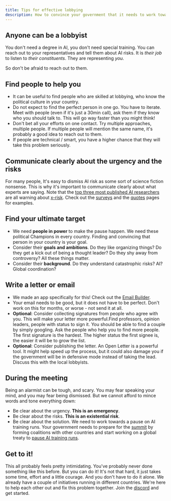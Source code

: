 ```yaml
---
title: Tips for effective lobbying
description: How to convince your government that it needs to work towards a pause on AI training runs
---
```


## Anyone can be a lobbyist

You don't need a degree in AI, you don't need special training.
You can reach out to your representatives and tell them about AI risks.
It is _their job_ to listen to _their constituents_.
They are representing _you_.

So don't be afraid to reach out to them.

## Find people to help you

- It can be useful to find people who are skilled at lobbying, who know the political culture in your country.
- Do not expect to find the perfect person in one go. You have to iterate. Meet with people (even if it's just a 30min call), ask them if they know who you should talk to. This will go way faster than you might think!
- Don't bet all your efforts on one contact. Try multiple approaches, multiple people. If multiple people will mention the same name, it's probably a good idea to reach out to them.
- If people are technical / smart, you have a higher chance that they will take this problem seriously.

## Communicate clearly about the urgency and the risks

For many people, It's easy to dismiss AI risk as some sort of science fiction nonsense.
This is why it's important to communicate clearly about what experts are saying.
Note that the [top three most published AI researchers](https://twitter.com/PauseAI/status/1734641804245455017) are all warning about [x-risk](/xrisk).
Check out the [surveys](/polls-and-surveys) and the [quotes](/quotes) pages for examples.

## Find your ultimate target

- We need **people in power** to make the pause happen. We need these political Champions in every country. Finding and convincing that person in your country is your goal.
- Consider their **goals and ambitions**. Do they like organizing things? Do they get a kick out of being a thought leader? Do they shy away from controversy? All these things matter.
- Consider their **background**. Do they understand catastrophic risks? AI? Global coordination?

## Write a letter or email

- We made an app specifically for this! Check out the [Email Builder](/email-builder).
- Your email needs to be good, but it does not have to be perfect. Don't work on this for months, or worse - not send it at all.
- **Optional**: Consider collecting signatures from people who agree with you. This will make your letter more powerful.Find professors, opinion leaders, people with status to sign it. You should be able to find a couple by simply googling. Ask the people who help you to find more people. The first signature is the hardest. The higher status the first signee is, the easier it will be to grow the list.
- **Optional**: Consider publishing the letter. An Open Letter is a powerful tool. It might help speed up the process, but it could also damage you if the government will be in defensive mode instead of taking the lead. Discuss this with the local lobbyists.

## During the meeting

Being an alarmist can be tough, and scary.
You may fear speaking your mind, and you may fear being dismissed.
But we cannot afford to mince words and tone everything down:

- Be clear about the urgency. **This is an emergency**.
- Be clear about the risks. **This is an existential risk**.
- Be clear about the solution. We need to work towards a pause on AI training runs. Your government needs to prepare for the [summit](/summit) by forming coalitions with other countries and start working on a global treaty to [pause AI training runs](/proposal).

## Get to it!

This all probably feels pretty intimidating.
You've probably never done something like this before.
But you can do it!
It's not that hard, it just takes some time, effort and a little courage.
And you don't have to do it alone.
We already have a couple of initiatives running in different countries.
We're here to help each other out and fix this problem together.
Join the [discord](https://discord.gg/2XXWXvErfA) and get started.

